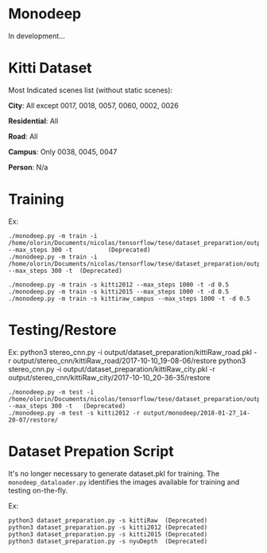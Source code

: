 # Monodeep
In development...

# Kitti Dataset
Most Indicated scenes list (without static scenes):

**City**: All except 0017, 0018, 0057, 0060, 0002, 0026

**Residential**: All

**Road**: All

**Campus**: Only 0038, 0045, 0047

**Person**: N/a

# Training
Ex: 
    
    ./monodeep.py -m train -i /home/olorin/Documents/nicolas/tensorflow/tese/dataset_preparation/output/kittiraw_campus.pkl --max_steps 300 -t			(Deprecated)
    ./monodeep.py -m train -i /home/olorin/Documents/nicolas/tensorflow/tese/dataset_preparation/output/kittiraw_residential_continuous.pkl --max_steps 300 -t	(Deprecated)
	
    ./monodeep.py -m train -s kitti2012 --max_steps 1000 -t -d 0.5
    ./monodeep.py -m train -s kitti2015 --max_steps 1000 -t -d 0.5
    ./monodeep.py -m train -s kittiraw_campus --max_steps 1000 -t -d 0.5

# Testing/Restore
Ex: 
    python3 stereo_cnn.py -i output/dataset_preparation/kittiRaw_road.pkl -r output/stereo_cnn/kittiRaw_road/2017-10-10_19-08-06/restore
    python3 stereo_cnn.py -i output/dataset_preparation/kittiRaw_city.pkl -r output/stereo_cnn/kittiRaw_city/2017-10-10_20-36-35/restore
    
    ./monodeep.py -m test -i /home/olorin/Documents/nicolas/tensorflow/tese/dataset_preparation/output/kittiraw_campus.pkl --max_steps 300 -t	(Deprecated)
    ./monodeep.py -m test -s kitti2012 -r output/monodeep/2018-01-27_14-20-07/restore/

# Dataset Prepation Script

It's no longer necessary to generate dataset.pkl for training. The `monodeep_dataloader.py` identifies the images available for training and testing on-the-fly.

Ex: 

    python3 dataset_preparation.py -s kittiRaw  (Deprecated)
    python3 dataset_preparation.py -s kitti2012 (Deprecated)
    python3 dataset_preparation.py -s kitti2015 (Deprecated)
    python3 dataset_preparation.py -s nyuDepth  (Deprecated)

